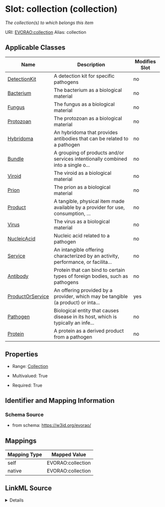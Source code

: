 

# Slot: collection (collection) 


_The collection(s) to which belongs this item_





URI: [EVORAO:collection](https://w3id.org/evorao/collection)
Alias: collection

<!-- no inheritance hierarchy -->





## Applicable Classes

| Name | Description | Modifies Slot |
| --- | --- | --- |
| [DetectionKit](DetectionKit.md) | A detection kit for specific pathogens |  no  |
| [Bacterium](Bacterium.md) | The bacterium as a biological material |  no  |
| [Fungus](Fungus.md) | The fungus as a biological material |  no  |
| [Protozoan](Protozoan.md) | The protozoan as a biological material |  no  |
| [Hybridoma](Hybridoma.md) | An hybridoma that provides antibodies that can be related to a pathogen |  no  |
| [Bundle](Bundle.md) | A grouping of products and/or services intentionally combined into a single o... |  no  |
| [Viroid](Viroid.md) | The viroid as a biological material |  no  |
| [Prion](Prion.md) | The prion as a biological material |  no  |
| [Product](Product.md) | A tangible, physical item made available by a provider for use, consumption, ... |  no  |
| [Virus](Virus.md) | The virus as a biological material |  no  |
| [NucleicAcid](NucleicAcid.md) | Nucleic acid related to a pathogen |  no  |
| [Service](Service.md) | An intangible offering characterized by an activity, performance, or facilita... |  no  |
| [Antibody](Antibody.md) | Protein that can bind to certain types of foreign bodies, such as pathogens |  no  |
| [ProductOrService](ProductOrService.md) | An offering provided by a provider, which may be tangible (a product) or inta... |  yes  |
| [Pathogen](Pathogen.md) | Biological entity that causes disease in its host, which is typically an infe... |  no  |
| [Protein](Protein.md) | A protein as a derived product from a pathogen |  no  |







## Properties

* Range: [Collection](Collection.md)

* Multivalued: True

* Required: True





## Identifier and Mapping Information







### Schema Source


* from schema: https://w3id.org/evorao/




## Mappings

| Mapping Type | Mapped Value |
| ---  | ---  |
| self | EVORAO:collection |
| native | EVORAO:collection |




## LinkML Source

<details>
```yaml
name: collection
description: The collection(s) to which belongs this item
title: collection
from_schema: https://w3id.org/evorao/
rank: 1000
alias: collection
domain_of:
- ProductOrService
range: Collection
required: true
multivalued: true

```
</details>